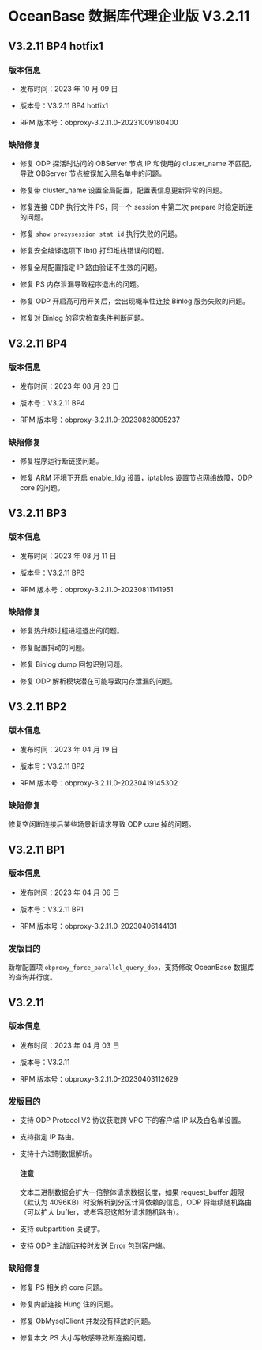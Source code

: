 # OceanBase 数据库代理企业版 V3.2.11

## V3.2.11 BP4 hotfix1

### 版本信息

* 发布时间：2023 年 10 月 09 日

* 版本号：V3.2.11 BP4 hotfix1

* RPM 版本号：obproxy-3.2.11.0-20231009180400

### 缺陷修复

* 修复 ODP 探活时访问的 OBServer 节点 IP 和使用的 cluster_name 不匹配，导致 OBServer 节点被误加入黑名单中的问题。

* 修复带 cluster_name 设置全局配置，配置表信息更新异常的问题。

* 修复连接 ODP 执行文件 PS，同一个 session 中第二次 prepare 时稳定断连的问题。

* 修复 `show proxysession stat id` 执行失败的问题。

* 修复安全编译选项下 lbt() 打印堆栈错误的问题。

* 修复全局配置指定 IP 路由验证不生效的问题。

* 修复 PS 内存泄漏导致程序退出的问题。

* 修复 ODP 开启高可用开关后，会出现概率性连接 Binlog 服务失败的问题。

* 修复对 Binlog 的容灾检查条件判断问题。

## V3.2.11 BP4

### 版本信息

* 发布时间：2023 年 08 月 28 日

* 版本号：V3.2.11 BP4

* RPM 版本号：obproxy-3.2.11.0-20230828095237

### 缺陷修复

* 修复程序运行断链接问题。

* 修复 ARM 环境下开启 enable_ldg 设置，iptables 设置节点网络故障，ODP core 的问题。

## V3.2.11 BP3

### 版本信息

* 发布时间：2023 年 08 月 11 日

* 版本号：V3.2.11 BP3

* RPM 版本号：obproxy-3.2.11.0-20230811141951

### 缺陷修复

* 修复热升级过程进程退出的问题。

* 修复配置抖动的问题。

* 修复 Binlog dump 回包识别问题。

* 修复 ODP 解析模块潜在可能导致内存泄漏的问题。

## V3.2.11 BP2

### 版本信息

* 发布时间：2023 年 04 月 19 日

* 版本号：V3.2.11 BP2

* RPM 版本号：obproxy-3.2.11.0-20230419145302

### 缺陷修复

修复空闲断连接后某些场景新请求导致 ODP core 掉的问题。

## V3.2.11 BP1

### 版本信息

* 发布时间：2023 年 04 月 06 日

* 版本号：V3.2.11 BP1

* RPM 版本号：obproxy-3.2.11.0-20230406144131

### 发版目的

新增配置项 `obproxy_force_parallel_query_dop`，支持修改 OceanBase 数据库的查询并行度。

## V3.2.11

### 版本信息

* 发布时间：2023 年 04 月 03 日

* 版本号：V3.2.11

* RPM 版本号：obproxy-3.2.11.0-20230403112629

### 发版目的

* 支持 ODP Protocol V2 协议获取跨 VPC 下的客户端 IP 以及白名单设置。

* 支持指定 IP 路由。

* 支持十六进制数据解析。
  
  <main id="notice" type='notice'>
     <h4>注意</h4>
     <p>文本二进制数据会扩大一倍整体请求数据长度，如果 request_buffer 超限（默认为 4096KB）时没解析到分区计算依赖的信息，ODP 将继续随机路由（可以扩大 buffer，或者容忍这部分请求随机路由）。</p>
  </main>

* 支持 subpartition 关键字。

* 支持 ODP 主动断连接时发送 Error 包到客户端。

### 缺陷修复

* 修复 PS 相关的 core 问题。

* 修复内部连接 Hung 住的问题。

* 修复 ObMysqlClient 并发没有释放的问题。

* 修复本文 PS 大小写敏感导致断连接问题。
